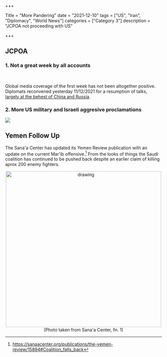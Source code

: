 +++

Title = "More Pandering"
date = "2021-12-10"
tags = ["US", "Iran", "Diplomacy", "World News"]
categories = ["Category 3"]
description = "JCPOA not proceeding with US"

+++

## JCPOA

### 1. Not a great week by all accounts

&nbsp;&nbsp;&nbsp;&nbsp;&nbsp;&nbsp;

Global media coverage of the first week has not been altogether positive. Diplomats reconvened yesterday 11/12/2021 for a resumption of talks, <u>[largely at the behest of China and Russia](https://www.theguardian.com/world/2021/dec/09/iran-nuclear-deal-pulled-back-from-brink-of-collapse-as-talks-resume-in-vienna)</u>. 

### 2. More US military and Israeli aggresive proclamations



![](https://ta.34353.org/t/f50d95dc-50aa-4dc2-a13c-b4939891c0df)



## Yemen Follow Up

The Sana'a Center has updated its Yemen Review publication with an update on the current Mar'ib offensive.[^1] From the looks of things the Saudi coalition has continued to be pushed back despite an earlier claim of killing aprox 200 enemy fighters.  

<center><img src="https://sanaacenter.org/wp-content/uploads/2021/12/Marib-Governorate-Zones-of-Control-November-30-2021-1-2048x1499.png" alt="drawing" width="500"/></center>
<center>(Photo taken from Sana'a Center, fn. 1)</center>

[^1]: https://sanaacenter.org/publications/the-yemen-review/15894#Coalition_falls_back

